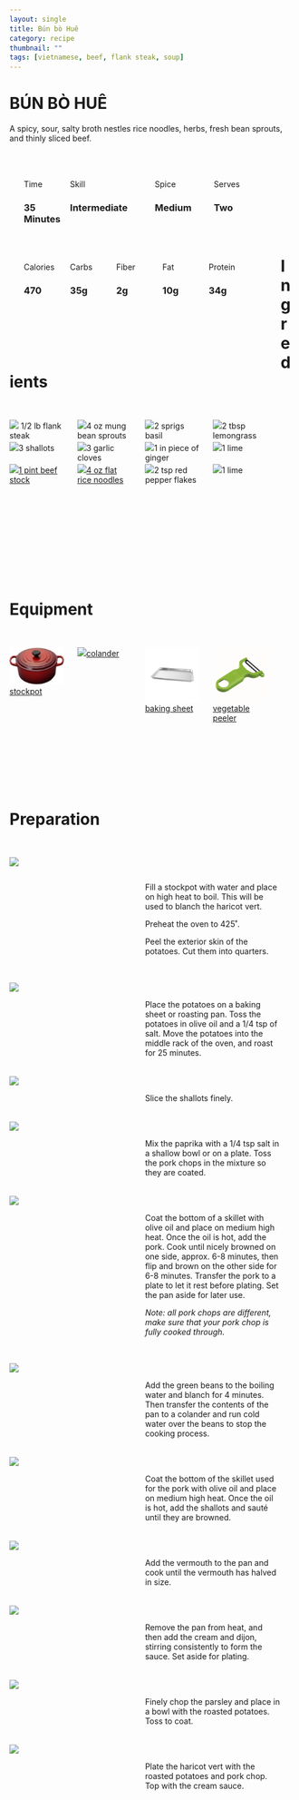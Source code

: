```yaml
---
layout: single
title: Bún bò Huê
category: recipe
thumbnail: ""
tags: [vietnamese, beef, flank steak, soup]
---
```

<div class="backgroundvideo">
  <div class="overlay"> <h1> BÚN BÒ HUÊ </h1></div>
</div>

A spicy, sour, salty broth nestles rice noodles, herbs, fresh bean sprouts, and thinly sliced beef. 

<div id= "recipedetails">
<div id= "time"> Time </div>
<div id= "skill"> Skill </div>
<div id= "spice"> Spice </div>
<div id= "serves"> Serves </div>
</div>

<div id= "recipenumbers">
<div id= "time"><h3> 35 Minutes</h3> </div>
<div id= "skill"><h3>Intermediate</h3> </div>
<div id= "spice"><h3> Medium</h3> </div>
<div id= "serves"><h3> Two </h3> </div>
</div>

<div id= "nutritiondetails">
<div id="calories"> Calories </div>
<div id="carbs"> Carbs </div>
<div id="fiber"> Fiber </div>
<div id="fat"> Fat </div>
<div id="protein"> Protein </div>
</div>

<div id= "nutritionnumbers">
<div id="calories"><h3> 470 </h3> </div>
<div id="carbs"><h3> 35g</h3> </div>
<div id="fiber"><h3> 2g</h3> </div>
<div id="fat"><h3> 10g</h3> </div>
<div id="protein"><h3> 34g</h3> </div>
</div>

<div id= "ingredienthdr">
<h1>Ingredients</h1>
</div>

<div id="ingredients">
<div id="ingredientone"><img src="/images/flanksteak.png"/> 1/2 lb flank steak </div>
<div id="ingredienttwo"><img src="/images/beansprouts.png"/>4 oz mung bean sprouts</div>
<div id="ingredientthree"><img src="/images/basil.png"/>2 sprigs basil</div>
<div id="ingredientfour"><img src="/images/lemongrass.png"/>2 tbsp lemongrass</div>
</div>

<div id="ingredients">
<div id="ingredientone"><img src="/images/3shallots.png"/>3 shallots</div>
<div id="ingredienttwo"><img src="/images/3garlic.png"/>3 garlic cloves</div>
<div id="ingredientthree"><img src="/images/ginger.png"/>1 in piece of ginger</div>
<div id="ingredientfour"><img src="/images/lime.png"/>1 lime</div>
</div>

<div id="ingredients">
<div id="ingredientone"><a href="https://www.amazon.com/Savory-Choice-Liquid-Concentrate-5-1-Ounce/dp/B0082AWRRE/ref=as_li_ss_tl?_encoding=UTF8&refRID=82HSPJ272H2HHKY60DWF&th=1&linkCode=ll1&tag=cilalime09-20&linkId=f3264305a9bf33930dda8bba9ae18898"><img src="/images/beefstock.png"/>1 pint beef stock</a></div>
<div id="ingredienttwo"><a href="https://www.amazon.com/Stick-Noodles-Royal-Elephant-brand/dp/B017H0LGIU/ref=as_li_ss_tl?s=grocery&ie=UTF8&qid=1481942140&sr=1-3&keywords=flat+rice+noodles&linkCode=ll1&tag=cilalime09-20&linkId=c4827b143486f11fc2fd67c545a2ec7f"><img src="/images/flatricenoodles.png"/>4 oz flat rice noodles</a></div>
<div id="ingredientthree"><img src="/images/pepperflakes.png"/>2 tsp red pepper flakes</div>
<div id="ingredientfour"><img src="/images/lime.png"/>1 lime</div>
</div>



<div id= "equipmenthdr">
<h1>Equipment</h1>
</div>

<div id="equipment">
<div id="equipmentone"><a href="https://www.amazon.com/Creuset-Signature-Round-French-Truffle/dp/B0076NOFSC/ref=as_li_ss_tl?s=kitchen&rps=1&ie=UTF8&qid=1481598867&sr=1-38&keywords=le+creuset&refinements=p_85:2470955011&th=1&linkCode=ll1&tag=cilalime09-20&linkId=9987204213f6c7ac4d1e12889972e623"><img src="/images/stockpot.jpg"/>stockpot</a></div>
<div id="equipmenttwo"><a href="https://www.amazon.com/Bellemain-Micro-perforated-Stainless-5-quart-Colander-Dishwasher/dp/B00O97D0DO/ref=as_li_ss_tl?s=kitchen&rps=1&ie=UTF8&qid=1481916015&sr=1-4&keywords=colander&refinements=p_85:2470955011&linkCode=ll1&tag=cilalime09-20&linkId=926d38b26a0d016b9b6c627a7b507715"><img src="/images/colander.jpg"/>colander</a></div>
<div id="equipmentthree"><a href="https://www.amazon.com/Nordic-Ware-Natural-Aluminum-Commercial/dp/B000G0KJG4/ref=as_li_ss_tl?s=kitchen&rps=1&ie=UTF8&qid=1481599505&sr=1-5&keywords=baking+sheet&refinements=p_85:2470955011&linkCode=ll1&tag=cilalime09-20&linkId=678ae86e82d77d1a2615466229b01cfd"><img src="/images/bakingsheet.jpg"/>baking sheet</a></div>
<div id="equipmentfour"><a href="https://www.amazon.com/Kuhn-Rikon-Original-Peeler-Yellow/dp/B0000DE824/ref=as_li_ss_tl?s=kitchen&ie=UTF8&qid=1481814330&sr=1-7&keywords=vegetable+peeler&th=1&linkCode=ll1&tag=cilalime09-20&linkId=2fc82cf8497ed0ceda3796ce68033b14"><img src="/images/vegetablepeeler.jpg"/> vegetable peeler </a></div>
</div>

<div id="preparation">
<h1>Preparation</h1>
</div>

<div id="instruction">
<div id="image"><img src="/images/cotesdeporchongroise1.jpeg"/> </div>
<div id="step"><p>Fill a stockpot with water and place on high heat to boil. This will be used to blanch the haricot vert.</p>
<p>Preheat the oven to 425˚.</p>
<p>Peel the exterior skin of the potatoes. Cut them into quarters.</p></div>
</div>

<div id="instruction">
<div id="image"><img src="/images/cotesdeporchongroise2.jpeg"/> </div>
<div id="step">Place the potatoes on a baking sheet or roasting pan. Toss the potatoes in olive oil and a 1/4 tsp of salt. Move the potatoes into the middle rack of the oven, and roast for 25 minutes.</div>
</div>

<div id="instruction">
<div id="image"><img src="/images/cotesdeporchongroise3.jpeg"/> </div>
<div id="step">Slice the shallots finely.</div>
</div>

<div id="instruction">
<div id="image"><img src="/images/cotesdeporchongroise4.jpeg"/> </div>
<div id="step">Mix the paprika with a 1/4 tsp salt in a shallow bowl or on a plate. Toss the pork chops in the mixture so they are coated.</div>
</div>

<div id="instruction">
<div id="image"><img src="/images/cotesdeporchongroise5.jpeg"/> </div>
<div id="step">Coat the bottom of a skillet with olive oil and place on medium high heat. Once the oil is hot, add the pork. Cook until nicely browned on one side, approx. 6-8 minutes, then flip and brown on the other side for 6-8 minutes. Transfer the pork to a plate to let it rest before plating. Set the pan aside for later use.
<p><i>Note: all pork chops are different, make sure that your pork chop is fully cooked through.</i></p></div>
</div>

<div id="instruction">
<div id="image"><img src="/images/cotesdeporchongroise6.jpeg"/> </div>
<div id="step">Add the green beans to the boiling water and blanch for 4 minutes. Then transfer the contents of the pan to a colander and run cold water over the beans to stop the cooking process.</div>
</div>

<div id="instruction">
<div id="image"><img src="/images/cotesdeporchongroise7.jpeg"/> </div>
<div id="step">Coat the bottom of the skillet used for the pork with olive oil and place on medium high heat. Once the oil is hot, add the shallots and sauté until they are browned.</div>
</div>

<div id="instruction">
<div id="image"><img src="/images/cotesdeporchongroise8.jpeg"/> </div>
<div id="step">Add the vermouth to the pan and cook until the vermouth has halved in size.</div>
</div>

<div id="instruction">
<div id="image"><img src="/images/cotesdeporchongroise9.jpeg"/> </div>
<div id="step">Remove the pan from heat, and then add the cream and dijon, stirring consistently to form the sauce. Set aside for plating.</div>
</div>

<div id="instruction">
<div id="image"><img src="/images/cotesdeporchongroise10.jpeg"/> </div>
<div id="step">Finely chop the parsley and place in a bowl with the roasted potatoes. Toss to coat.</div>
</div>

<div id="instruction">
<div id="image"><img src="/images/cotesdeporchongroise11.jpeg"/> </div>
<div id="step">Plate the haricot vert with the roasted potatoes and pork chop. Top with the cream sauce.</div>
</div>

<style>
#backgroundvideo {
  position: absolute;
  z-index:0; }
  
#banner__video {
    margin-left: -200px;
    position: relative; }

#overlay {
   position: absolute; 
   margin-top: 300px;
   z-index: 10; }

#recipedetails { width: 90%; display:inline-block; float: left; margin-left: 5%; margin-top: 50px;}
#time { width: 26%; float: left;}
#skill { width: 26%; float: left; margin-left: 2%;}
#spice { width: 16%; float: left; margin-left: 2%;}
#serves { width 16%; float: left; margin-left: 2%;}
.clear {clear:both;}

#recipenumbers {width: 90%; display:inline-block; float: left; margin-left: 5%;}
#time { width: 16%; float: left;}
#skill { width: 31%; float: left; margin-left: 2%;}
#spice { width: 21%; float: left; margin-left: 2%;}
#serves { width 16%; float: left; margin-left: 2%;}
.clear {clear:both;}

#nutritiondetails { width: 90%; display:inline-block; float: left; margin-left: 5%; margin-top: 50px;}
#calories { width: 18%; float: left;}
#carbs { width: 18%; float: left; margin-left: 0%;}
#fiber { width: 18%; float: left; margin-left: 0%;}
#fat { width: 18%; float: left; margin-left: 0%;}
#protein { width: 18%; float: left; margin-left: 0%;}
.clear {clear:both;}

#nutritionnumbers { width: 90%; display:inline-block; float: left; margin-left: 5%; margin-bottom: 100px;}
#calories { width: 18%; float: left;}
#carbs { width: 18%; float: left; margin-left: 0%;}
#fiber { width: 18%; float: left; margin-left: 0%;}
#fat { width: 18%; float: left; margin-left: 0%;}
#protein { width: 18%; float: left; margin-left: 0%;}
.clear {clear:both;}

#ingredienthdr { margin-top:200px; margin-bottom: 50px; font-family: $serif;}

#ingredients { width: 95%; display:inline-block;}
#ingredientone { width: 20%; float:left;}
#ingredienttwo { width: 20%; float:left; margin-left: 5%;}
#ingredientthree { width:20%; float:left; margin-left: 5%;}
#ingredientfour { width:20%; float:left; margin-left: 5%;}
.clear {clear:both;}

#equipmenthdr { margin-top:200px; margin-bottom:50px; font-family: $serif;}

#equipment { width: 95%; display:inline-block;}
#equipmentone { width: 20%; float:left;}
#equipmenttwo { width: 20%; float:left; margin-left: 5%;}
#equipmentthree { width:20%; float:left; margin-left: 5%;}
#equipmentfour { width:20%; float:left; margin-left: 5%;}
.clear {clear:both;}

#preparation { margin-top: 150px; margin-bottom: 50px; font-family: $serif;}

#instruction { width:95%; display:inline-block;}
#image { width: 40%; float:left;}
#step { width: 50%; float:right; margin-top: 30px; margin-bottom: 30px;}
.clear {clear:both;}`

</style>

